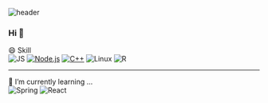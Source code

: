 
<!--
**park71405/park71405** is a ✨ _special_ ✨ repository because its `README.md` (this file) appears on your GitHub profile.

Here are some ideas to get you started:

- 🔭 I’m currently working on ...
- 🌱 I’m currently learning ...
- 👯 I’m looking to collaborate on ...
- 🤔 I’m looking for help with ...
- 💬 Ask me about ...
- 📫 How to reach me: ...
- 😄 Pronouns: ...
- ⚡ Fun fact: ...
-->

![header](https://capsule-render.vercel.app/api?type=Waving&color=auto&height=300&section=header&text=PARK&fontSize=90)

### Hi 👋

😄 Skill  <br>
![JS](https://img.shields.io/badge/JavaScript-F7DF1E?style=flat-square&logo=JavaScript&logoColor=black)
[![Node.js](https://img.shields.io/badge/Node.js-339933?style=flat-square&logo=Node.js&logoColor=black)](https://github.com/park71405/2021reproject2.git)
[![C++](https://img.shields.io/badge/C++-A8B9CC?style=flat-square&logo=C%2B%2B&logoColor=black)](https://github.com/park71405/TIL.git)
![Linux](https://img.shields.io/badge/Linux-FCC624?style=flat-square&logo=Linux&logoColor=black)
![R](https://img.shields.io/badge/R-276DC3?style=flat-square&logo=R&logoColor=black)

---

🌱 I’m currently learning ...  <br>
![Spring](https://img.shields.io/badge/Spring-6DB33F?style=flat-square&logo=Spring&logoColor=black)
![React](https://img.shields.io/badge/React-61DAFB?style=flat-square&logo=React&logoColor=black)
